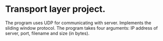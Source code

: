# Transport layer project.
The program uses UDP for communicating with server. 
Implements the sliding window protocol.
The program takes four arguments: IP address of server, port, filename and size (in bytes).
